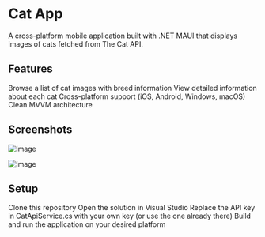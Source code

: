 # Cat App
A cross-platform mobile application built with .NET MAUI that displays images of cats fetched from The Cat API.

## Features
Browse a list of cat images with breed information
View detailed information about each cat
Cross-platform support (iOS, Android, Windows, macOS)
Clean MVVM architecture

## Screenshots
![image](https://github.com/user-attachments/assets/6d3d7bb3-5197-4a69-82a5-206633ca59d5)

![image](https://github.com/user-attachments/assets/964b6314-2bf7-4ac6-9b47-aaec05666b69)

## Setup
Clone this repository
Open the solution in Visual Studio
Replace the API key in CatApiService.cs with your own key (or use the one already there)
Build and run the application on your desired platform
